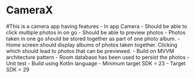 # CameraX

#This is a camera app having features 
    - In app Camera 
    - Should be able to click multiple photos in on go
    - Should be able to preview photos
    - Photos taken in one go should be stored together as part of one photo album.
    - Home screen should display albums of photos taken together. Clicking which should lead to photos that can be previewed.
    - Build on MVVM architecture pattern 
    - Room database has been used to persist the photos 
    - Unit test 
    - Build using Kotlin language 
    - Minimum target SDK = 23
    - Target SDK = 29